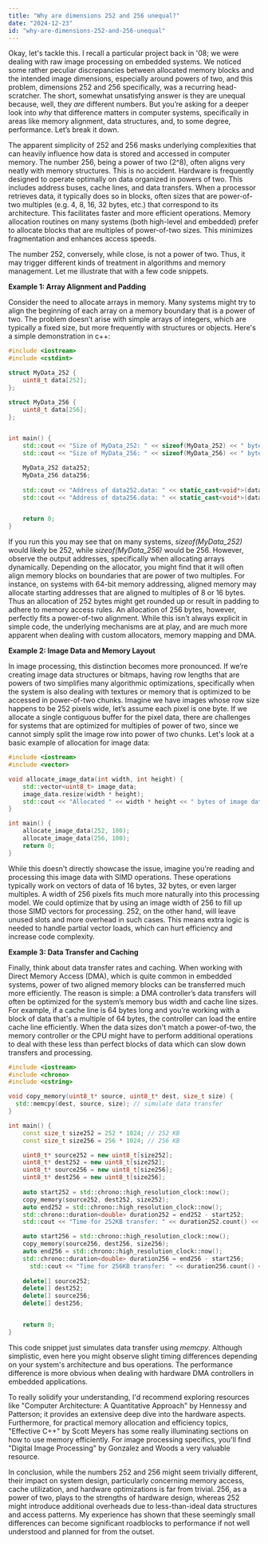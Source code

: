 ```yaml
---
title: "Why are dimensions 252 and 256 unequal?"
date: "2024-12-23"
id: "why-are-dimensions-252-and-256-unequal"
---
```


Okay, let's tackle this. I recall a particular project back in '08; we were dealing with raw image processing on embedded systems. We noticed some rather peculiar discrepancies between allocated memory blocks and the intended image dimensions, especially around powers of two, and this problem, dimensions 252 and 256 specifically, was a recurring head-scratcher. The short, somewhat unsatisfying answer is they are unequal because, well, they *are* different numbers. But you’re asking for a deeper look into *why* that difference matters in computer systems, specifically in areas like memory alignment, data structures, and, to some degree, performance. Let’s break it down.

The apparent simplicity of 252 and 256 masks underlying complexities that can heavily influence how data is stored and accessed in computer memory. The number 256, being a power of two (2^8), often aligns very neatly with memory structures. This is no accident. Hardware is frequently designed to operate optimally on data organized in powers of two. This includes address buses, cache lines, and data transfers. When a processor retrieves data, it typically does so in blocks, often sizes that are power-of-two multiples (e.g. 4, 8, 16, 32 bytes, etc.) that correspond to its architecture. This facilitates faster and more efficient operations. Memory allocation routines on many systems (both high-level and embedded) prefer to allocate blocks that are multiples of power-of-two sizes. This minimizes fragmentation and enhances access speeds.

The number 252, conversely, while close, is not a power of two. Thus, it may trigger different kinds of treatment in algorithms and memory management. Let me illustrate that with a few code snippets.

**Example 1: Array Alignment and Padding**

Consider the need to allocate arrays in memory. Many systems might try to align the beginning of each array on a memory boundary that is a power of two. The problem doesn’t arise with simple arrays of integers, which are typically a fixed size, but more frequently with structures or objects. Here's a simple demonstration in c++:

```c++
#include <iostream>
#include <cstdint>

struct MyData_252 {
    uint8_t data[252];
};

struct MyData_256 {
    uint8_t data[256];
};


int main() {
    std::cout << "Size of MyData_252: " << sizeof(MyData_252) << " bytes" << std::endl;
    std::cout << "Size of MyData_256: " << sizeof(MyData_256) << " bytes" << std::endl;

    MyData_252 data252;
    MyData_256 data256;
    
    std::cout << "Address of data252.data: " << static_cast<void*>(data252.data) << std::endl;
    std::cout << "Address of data256.data: " << static_cast<void*>(data256.data) << std::endl;


    return 0;
}
```
If you run this you may see that on many systems, *sizeof(MyData_252)* would likely be 252, while *sizeof(MyData_256)* would be 256. However, observe the output addresses, specifically when allocating arrays dynamically. Depending on the allocator, you might find that it will often align memory blocks on boundaries that are power of two multiples. For instance, on systems with 64-bit memory addressing, aligned memory may allocate starting addresses that are aligned to multiples of 8 or 16 bytes. Thus an allocation of 252 bytes might get rounded up or result in padding to adhere to memory access rules. An allocation of 256 bytes, however, perfectly fits a power-of-two alignment. While this isn't always explicit in simple code, the underlying mechanisms are at play, and are much more apparent when dealing with custom allocators, memory mapping and DMA.

**Example 2: Image Data and Memory Layout**

In image processing, this distinction becomes more pronounced. If we’re creating image data structures or bitmaps, having row lengths that are powers of two simplifies many algorithmic optimizations, specifically when the system is also dealing with textures or memory that is optimized to be accessed in power-of-two chunks. Imagine we have images whose row size happens to be 252 pixels wide, let’s assume each pixel is one byte. If we allocate a single contiguous buffer for the pixel data, there are challenges for systems that are optimized for multiples of power of two, since we cannot simply split the image row into power of two chunks. Let's look at a basic example of allocation for image data:

```c++
#include <iostream>
#include <vector>

void allocate_image_data(int width, int height) {
    std::vector<uint8_t> image_data;
    image_data.resize(width * height);
    std::cout << "Allocated " << width * height << " bytes of image data" << std::endl;
}

int main() {
    allocate_image_data(252, 100);
    allocate_image_data(256, 100);
    return 0;
}
```
While this doesn't directly showcase the issue, imagine you're reading and processing this image data with SIMD operations. These operations typically work on vectors of data of 16 bytes, 32 bytes, or even larger multiples. A width of 256 pixels fits much more naturally into this processing model. We could optimize that by using an image width of 256 to fill up those SIMD vectors for processing. 252, on the other hand, will leave unused slots and more overhead in such cases. This means extra logic is needed to handle partial vector loads, which can hurt efficiency and increase code complexity.

**Example 3: Data Transfer and Caching**

Finally, think about data transfer rates and caching. When working with Direct Memory Access (DMA), which is quite common in embedded systems, power of two aligned memory blocks can be transferred much more efficiently. The reason is simple: a DMA controller’s data transfers will often be optimized for the system’s memory bus width and cache line sizes. For example, if a cache line is 64 bytes long and you’re working with a block of data that's a multiple of 64 bytes, the controller can load the entire cache line efficiently. When the data sizes don't match a power-of-two, the memory controller or the CPU might have to perform additional operations to deal with these less than perfect blocks of data which can slow down transfers and processing.

```c++
#include <iostream>
#include <chrono>
#include <cstring>

void copy_memory(uint8_t* source, uint8_t* dest, size_t size) {
  std::memcpy(dest, source, size); // simulate data transfer
}

int main() {
    const size_t size252 = 252 * 1024; // 252 KB
    const size_t size256 = 256 * 1024; // 256 KB

    uint8_t* source252 = new uint8_t[size252];
    uint8_t* dest252 = new uint8_t[size252];
    uint8_t* source256 = new uint8_t[size256];
    uint8_t* dest256 = new uint8_t[size256];
    
    auto start252 = std::chrono::high_resolution_clock::now();
    copy_memory(source252, dest252, size252);
    auto end252 = std::chrono::high_resolution_clock::now();
    std::chrono::duration<double> duration252 = end252 - start252;
    std::cout << "Time for 252KB transfer: " << duration252.count() << " seconds" << std::endl;

    auto start256 = std::chrono::high_resolution_clock::now();
    copy_memory(source256, dest256, size256);
    auto end256 = std::chrono::high_resolution_clock::now();
    std::chrono::duration<double> duration256 = end256 - start256;
      std::cout << "Time for 256KB transfer: " << duration256.count() << " seconds" << std::endl;
    
    delete[] source252;
    delete[] dest252;
    delete[] source256;
    delete[] dest256;


    return 0;
}
```

This code snippet just simulates data transfer using *memcpy*. Although simplistic, even here you might observe slight timing differences depending on your system's architecture and bus operations. The performance difference is more obvious when dealing with hardware DMA controllers in embedded applications.

To really solidify your understanding, I'd recommend exploring resources like "Computer Architecture: A Quantitative Approach" by Hennessy and Patterson; it provides an extensive deep dive into the hardware aspects. Furthermore, for practical memory allocation and efficiency topics, "Effective C++" by Scott Meyers has some really illuminating sections on how to use memory efficiently. For image processing specifics, you'll find "Digital Image Processing" by Gonzalez and Woods a very valuable resource.

In conclusion, while the numbers 252 and 256 might seem trivially different, their impact on system design, particularly concerning memory access, cache utilization, and hardware optimizations is far from trivial. 256, as a power of two, plays to the strengths of hardware design, whereas 252 might introduce additional overheads due to less-than-ideal data structures and access patterns. My experience has shown that these seemingly small differences can become significant roadblocks to performance if not well understood and planned for from the outset.
